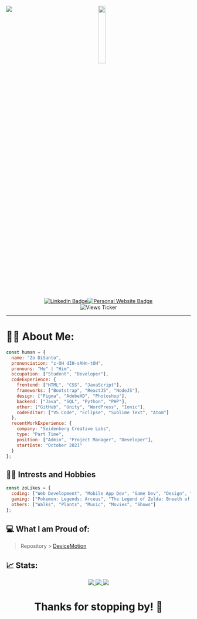 <p>
  <div align="center">
    <img src="https://user-images.githubusercontent.com/70993217/144535943-807860f6-2364-4cfc-9d7f-5067d1071ae9.gif" align="left">
  </div>
  <div align="center">
    <img src="https://avatars.githubusercontent.com/u/70993217?s=400&amp;u=c252d82e2c57cd011fcbf8a6a89729fcbc9d9026&amp;v=4" width="20%">
    <p align="center"><a href="https://www.linkedin.com/in/zdisanto"><img src="https://img.shields.io/badge/LinkedIn-blue?style=for-the-badge&logo=linkedin&logoColor=white" alt="LinkedIn Badge"/></a><a href="https://zdisanto.github.io"><img src="https://img.shields.io/badge/Website-gray?style=for-the-badge&logo=GitHub&logoColor=white" alt="Personal Website Badge"/></a><br><img src="https://komarev.com/ghpvc/?username=zdisanto&style=flat-square&color=blue" alt="Views Ticker"/>
  </div>
  <hr>
</p>

# 👨‍💻 About Me:
```javascript
const human = {
  name: "Zo DiSanto",
  pronunciation: "z-OH dIH-sAHn-tOH",
  pronouns: "He" | "Him",
  occupation: ["Student", "Developer"],
  codeExperience: {
    frontend: ["HTML", "CSS", "JavaScript"],
    frameworks: ["Bootstrap", "ReactJS", "NodeJS"],
    design: ["Figma", "AdobeXD", "Photoshop"],
    backend: ["Java", "SQL", "Python", "PHP"],
    other: ["GitHub", "Unity", "WordPress", "Ionic"],
    codeEditor: ["VS Code", "Eclipse", "Sublime Text", "Atom"]
  },
  recentWorkExperience: {
    company: "Seidenberg Creative Labs",
    type: "Part Time",
    position: ["Admin", "Project Manager", "Developer"],
    startDate: "October 2021"
  }
};
```

## 🚵‍♂️ Intrests and Hobbies
```javascript
const zoLikes = {
  coding: ["Web Development", "Mobile App Dev", "Game Dev", "Design", "Writing"],
  gaming: ["Pokemon: Legends: Arceus", "The Legend of Zelda: Breath of the Wild", "Animal Crossing: New Horizons"],
  others: ["Walks", "Plants", "Music", "Movies", "Shows"] 
};
```

## 💻 What I am Proud of:
 > Repository > <a href="https://zdisanto.github.io/DeviceMotion/">DeviceMotion</a>

## 📈 Stats:
<p align="center">
  <a href="https://github.com/anuraghazra/github-readme-stats">
    <img src="https://github-readme-stats.vercel.app/api?username=zdisanto&show_icons=true&theme=github_dark">
    <img src="https://streak-stats.demolab.com/?user=zdisanto&theme=github-dark-blue">
    <img src="https://github-readme-stats.vercel.app/api/top-langs/?username=zdisanto&layout=compact&theme=github_dark">
  </a>
</p>

<h1 align="center">Thanks for stopping by! 👋</h1>
